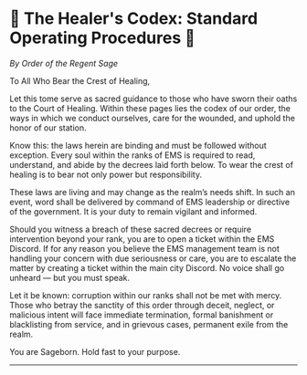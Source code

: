 # 📜 The Healer's Codex: Standard Operating Procedures 📜

*By Order of the Regent Sage*

To All Who Bear the Crest of Healing,

Let this tome serve as sacred guidance to those who have sworn their oaths to the Court of Healing. Within these pages lies the codex of our order, the ways in which we conduct ourselves, care for the wounded, and uphold the honor of our station.

Know this: the laws herein are binding and must be followed without exception. Every soul within the ranks of EMS is required to read, understand, and abide by the decrees laid forth below. To wear the crest of healing is to bear not only power but responsibility.

These laws are living and may change as the realm’s needs shift. In such an event, word shall be delivered by command of EMS leadership or directive of the government. It is your duty to remain vigilant and informed.

Should you witness a breach of these sacred decrees or require intervention beyond your rank, you are to open a ticket within the EMS Discord. If for any reason you believe the EMS management team is not handling your concern with due seriousness or care, you are to escalate the matter by creating a ticket within the main city Discord. No voice shall go unheard — but you must speak.

Let it be known: corruption within our ranks shall not be met with mercy. Those who betray the sanctity of this order through deceit, neglect, or malicious intent will face immediate termination, formal banishment or blacklisting from service, and in grievous cases, permanent exile from the realm.

You are Sageborn. Hold fast to your purpose.

---